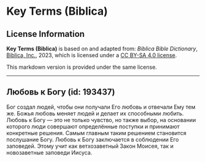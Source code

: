 # Key Terms (Biblica)

## License Information

**Key Terms (Biblica)** is based on and adapted from: _Biblica Bible Dictionary_, [Biblica, Inc.](https://www.biblica.com/), 2023, which is licensed under a [CC BY-SA 4.0 license](https://creativecommons.org/licenses/by-sa/4.0/legalcode.en).

This markdown version is provided under the same license.



--------------------------------

## Любовь к Богу (id: 193437)

Бог создал людей, чтобы они получали Его любовь и отвечали Ему тем же. Божья любовь меняет людей и делает их способными любить. Любовь к Богу — это не только чувство, но также выбор, на основании которого люди совершают определённые поступки и принимают конкретные решения. Самым главным таким решением становится послушание Богу. Любовь к Богу заключается в соблюдении Его заповедей. Этому учит как ветхозаветный Закон Моисея, так и новозаветные заповеди Иисуса.


